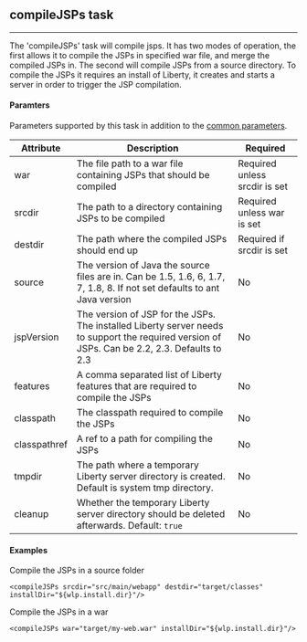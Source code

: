 ## compileJSPs task
---

The 'compileJSPs' task will compile jsps. It has two modes of operation, the first allows it to compile the JSPs in specified war file, and merge the compiled JSPs in. The second will compile JSPs from a source directory. To compile the JSPs it requires an install of Liberty, it creates and starts a server in order to trigger the JSP compilation.

#### Paramters

Parameters supported by this task in addition to the [common parameters](common-parameters.md#common-parameters).

| Attribute | Description | Required |
| --------- | ------------ | ----------|
| war | The file path to a war file containing JSPs that should be compiled | Required unless srcdir is set
| srcdir | The path to a directory containing JSPs to be compiled | Required unless war is set
| destdir | The path where the compiled JSPs should end up | Required if srcdir is set
| source | The version of Java the source files are in. Can be 1.5, 1.6, 6, 1.7, 7, 1.8, 8. If not set defaults to ant Java version | No
| jspVersion | The version of JSP for the JSPs. The installed Liberty server needs to support the required version of JSPs. Can be 2.2, 2.3. Defaults to 2.3 | No
| features | A comma separated list of Liberty features that are required to compile the JSPs | No
| classpath | The classpath required to compile the JSPs | No
| classpathref | A ref to a path for compiling the JSPs | No
| tmpdir | The path where a temporary Liberty server directory is created. Default is system tmp directory. | No
| cleanup | Whether the temporary Liberty server directory should be deleted afterwards. Default: `true` | No


#### Examples

Compile the JSPs in a source folder

    <compileJSPs srcdir="src/main/webapp" destdir="target/classes" installDir="${wlp.install.dir}"/> 

Compile the JSPs in a war

    <compileJSPs war="target/my-web.war" installDir="${wlp.install.dir}"/>
